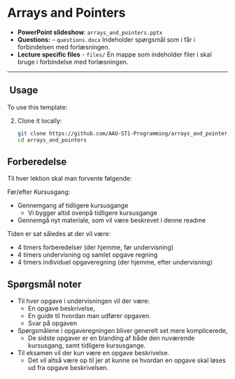 # Arrays and Pointers

- **PowerPoint slideshow**: `arrays_and_pointers.pptx`
- **Questions:** – `questions.docx` Indeholder spørgsmål som i får i forbindelsen med forlæsningen.
- **Lecture specific files** - `files/` En mappe som indeholder filer i skal bruge i forbindelse med forlæsningen.
---

## ​ Usage

To use this template:

2. Clone it locally:
   ```bash
   git clone https://github.com/AAU-ST1-Programming/arrays_and_pointers.git
   cd arrays_and_pointers

## Forberedelse





Til hver lektion skal man forvente følgende:

Før/efter Kursusgang:
- Gennemgang af tidligere kursusgange
  - Vi bygger altid ovenpå tidligere kursusgange
- Gennemgå nyt materiale, som vil være beskrevet i denne readme

Tiden er sat således at der vil være:

- 4 timers forberedelser (der hjemme, før undervisning)
- 4 timers undervisning og samlet opgave regning
- 4 timers individuel opgaveregning (der hjemme, efter undervisning)

## Spørgsmål noter

- Til hver opgave i undervisningen vil der være:
  - En opgave beskrivelse,
  - En guide til hvordan man udfører opgaven.
  - Svar på opgaven
- Spørgsmålene i opgaveregningen bliver generelt set mere komplicerede, 
  - De sidste opgaver er en blanding af både den nuværende kursusgang, samt tidligere kursusgange.
- Til eksamen vil der kun være en opgave beskrivelse.
  - Det vil altså være op til jer at kunne se hvordan en opgave skal løses ud fra opgave beskrivelsen.
